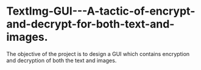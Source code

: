 # TextImg-GUI---A-tactic-of-encrypt-and-decrypt-for-both-text-and-images.
The objective of the project is to design a GUI which contains encryption and decryption of both the text and images.
